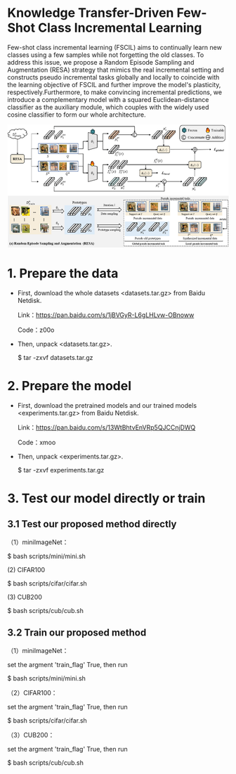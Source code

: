 # Knowledge Transfer-Driven Few-Shot Class Incremental Learning

Few-shot class incremental learning (FSCIL) aims to continually learn new classes using a few samples while not forgetting the old classes. To address this issue, we propose a Random Episode Sampling and Augmentation (RESA) strategy that mimics the real incremental setting and constructs pseudo incremental tasks globally and locally to coincide with the learning objective of FSCIL and further improve the model's plasticity, respectively.Furthermore, to make convincing incremental predictions, we introduce a complementary model with a squared Euclidean-distance classifier as the auxiliary module, which couples with the widely used cosine classifier to form our whole architecture.

<img src='imgs/method.png' width='640' height='280'>


# 1. Prepare the data
- First, download the whole datasets <datasets.tar.gz> from Baidu Netdisk.

    Link：https://pan.baidu.com/s/1jBVGyR-L6gLHLvw-OBnoww 

    Code：z00o 

- Then, unpack <datasets.tar.gz>.

   $ tar -zxvf datasets.tar.gz


# 2. Prepare the model
- First, download the pretrained models and our trained models <experiments.tar.gz> from Baidu Netdisk.

    Link：https://pan.baidu.com/s/13WtBhtvEnVRp5QJCCnjDWQ 

    Code：xmoo 

- Then, unpack <experiments.tar.gz>.

   $ tar -zxvf experiments.tar.gz

# 3. Test our model directly or train

## 3.1 Test our proposed method directly
（1）miniImageNet：

$ bash scripts/mini/mini.sh

(2) CIFAR100

$ bash scripts/cifar/cifar.sh

(3) CUB200

$ bash scripts/cub/cub.sh

## 3.2 Train our proposed method
（1）miniImageNet：

set the argment 'train_flag' True, then run

$ bash scripts/mini/mini.sh

（2）CIFAR100：

set the argment 'train_flag' True, then run

$ bash scripts/cifar/cifar.sh

（3）CUB200：

set the argment 'train_flag' True, then run

$ bash scripts/cub/cub.sh

